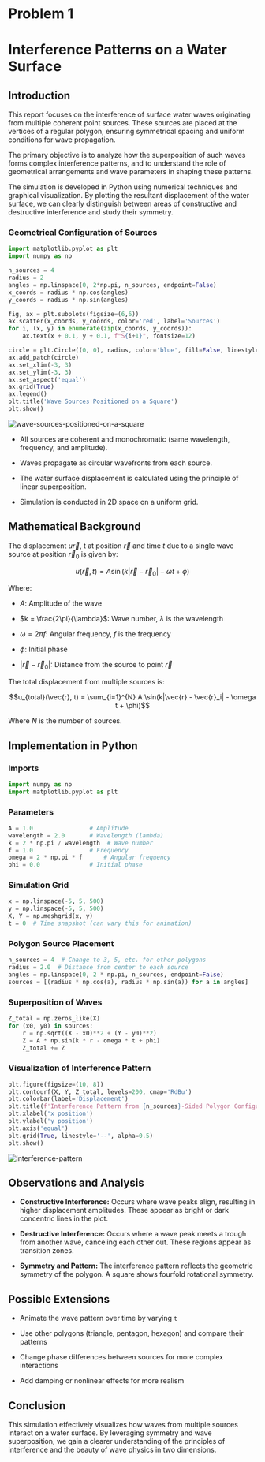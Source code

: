 # Problem 1
# Interference Patterns on a Water Surface

## Introduction
This report focuses on the interference of surface water waves originating from multiple coherent point sources. These sources are placed at the vertices of a regular polygon, ensuring symmetrical spacing and uniform conditions for wave propagation. 

The primary objective is to analyze how the superposition of such waves forms complex interference patterns, and to understand the role of geometrical arrangements and wave parameters in shaping these patterns.

The simulation is developed in Python using numerical techniques and graphical visualization. By plotting the resultant displacement of the water surface, we can clearly distinguish between areas of constructive and destructive interference and study their symmetry.

### Geometrical Configuration of Sources

```python
import matplotlib.pyplot as plt
import numpy as np

n_sources = 4
radius = 2
angles = np.linspace(0, 2*np.pi, n_sources, endpoint=False)
x_coords = radius * np.cos(angles)
y_coords = radius * np.sin(angles)

fig, ax = plt.subplots(figsize=(6,6))
ax.scatter(x_coords, y_coords, color='red', label='Sources')
for i, (x, y) in enumerate(zip(x_coords, y_coords)):
    ax.text(x + 0.1, y + 0.1, f"S{i+1}", fontsize=12)

circle = plt.Circle((0, 0), radius, color='blue', fill=False, linestyle='--', alpha=0.5)
ax.add_patch(circle)
ax.set_xlim(-3, 3)
ax.set_ylim(-3, 3)
ax.set_aspect('equal')
ax.grid(True)
ax.legend()
plt.title('Wave Sources Positioned on a Square')
plt.show()
```
![wave-sources-positioned-on-a-square](Unknown-3.png)

- All sources are coherent and monochromatic (same wavelength, frequency, and amplitude).

- Waves propagate as circular wavefronts from each source.

- The water surface displacement is calculated using the principle of linear superposition.

- Simulation is conducted in 2D space on a uniform grid.

## Mathematical Background
The displacement $u\vec{r}$, t at position $\vec{r}$ and time $t$ due to a single wave source at position $\vec{r}_0$ is given by:

$$u(\vec{r}, t) = A \sin(k|\vec{r} - \vec{r}_0| - \omega t + \phi)$$

Where:
- $A$: Amplitude of the wave

- $k = \frac{2\pi}{\lambda}$: Wave number, $\lambda$ is the wavelength

- $\omega = 2\pi f$: Angular frequency, $f$ is the frequency

- $\phi$: Initial phase

- $|\vec{r} - \vec{r}_0|$: Distance from the source to point $\vec{r}$

The total displacement from multiple sources is:

$$u_{total}(\vec{r}, t) = \sum_{i=1}^{N} A \sin(k|\vec{r} - \vec{r}_i| - \omega t + \phi)$$

Where $N$ is the number of sources.

## Implementation in Python

### Imports
```python
import numpy as np
import matplotlib.pyplot as plt
```

### Parameters
```python
A = 1.0                # Amplitude
wavelength = 2.0       # Wavelength (lambda)
k = 2 * np.pi / wavelength  # Wave number
f = 1.0                # Frequency
omega = 2 * np.pi * f      # Angular frequency
phi = 0.0              # Initial phase
```

### Simulation Grid
```python
x = np.linspace(-5, 5, 500)
y = np.linspace(-5, 5, 500)
X, Y = np.meshgrid(x, y)
t = 0  # Time snapshot (can vary this for animation)
```

### Polygon Source Placement
```python
n_sources = 4  # Change to 3, 5, etc. for other polygons
radius = 2.0  # Distance from center to each source
angles = np.linspace(0, 2 * np.pi, n_sources, endpoint=False)
sources = [(radius * np.cos(a), radius * np.sin(a)) for a in angles]
```

### Superposition of Waves
```python
Z_total = np.zeros_like(X)
for (x0, y0) in sources:
    r = np.sqrt((X - x0)**2 + (Y - y0)**2)
    Z = A * np.sin(k * r - omega * t + phi)
    Z_total += Z
```

### Visualization of Interference Pattern
```python
plt.figure(figsize=(10, 8))
plt.contourf(X, Y, Z_total, levels=200, cmap='RdBu')
plt.colorbar(label='Displacement')
plt.title(f'Interference Pattern from {n_sources}-Sided Polygon Configuration')
plt.xlabel('x position')
plt.ylabel('y position')
plt.axis('equal')
plt.grid(True, linestyle='--', alpha=0.5)
plt.show()
```

![interference-pattern](Unknown-4.png)

## Observations and Analysis
- **Constructive Interference:** Occurs where wave peaks align, resulting in higher displacement amplitudes. These appear as bright or dark concentric lines in the plot.

- **Destructive Interference:** Occurs where a wave peak meets a trough from another wave, canceling each other out. These regions appear as transition zones.

- **Symmetry and Pattern:** The interference pattern reflects the geometric symmetry of the polygon. A square shows fourfold rotational symmetry.

## Possible Extensions
- Animate the wave pattern over time by varying `t`

- Use other polygons (triangle, pentagon, hexagon) and compare their patterns

- Change phase differences between sources for more complex interactions

- Add damping or nonlinear effects for more realism

## Conclusion
This simulation effectively visualizes how waves from multiple sources interact on a water surface. By leveraging symmetry and wave superposition, we gain a clearer understanding of the principles of interference and the beauty of wave physics in two dimensions.
